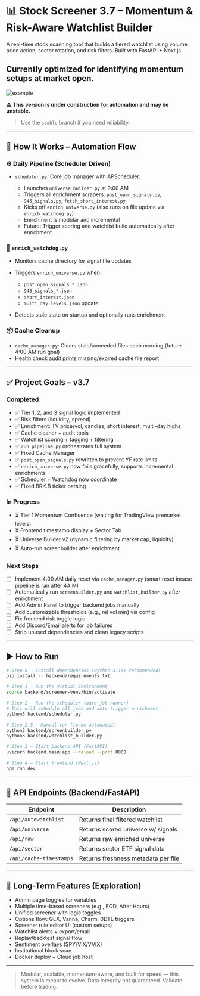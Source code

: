 # 📊 Stock Screener 3.7 – Momentum & Risk-Aware Watchlist Builder

A real-time stock scanning tool that builds a tiered watchlist using volume, price action, sector rotation, and risk filters. Built with FastAPI + Next.js.

## Currently optimized for identifying momentum setups at market open.

![example](https://github.com/user-attachments/assets/97ff525c-fe60-4af3-8952-d913e9e46a75)

**⚠️ This version is under construction for automation and may be unstable.**

> Use the `stable` branch if you need reliability.

---

## 🔧 How It Works – Automation Flow

### ⚙️ Daily Pipeline (Scheduler Driven)

* `scheduler.py`: Core job manager with APScheduler.

  * Launches `universe_builder.py` at 9:00 AM
  * Triggers all enrichment scrapers: `post_open_signals.py`, `945_signals.py`, `fetch_short_interest.py`
  * Kicks off `enrich_universe.py` (also runs on file update via `enrich_watchdog.py`)
  * Enrichment is modular and incremental
  * Future: Trigger scoring and watchlist build automatically after enrichment

### 🐺 `enrich_watchdog.py`

* Monitors cache directory for signal file updates
* Triggers `enrich_universe.py` when:

  * `post_open_signals_*.json`
  * `945_signals_*.json`
  * `short_interest.json`
  * `multi_day_levels.json` update
* Detects stale state on startup and optionally runs enrichment

### 📦 Cache Cleanup

* `cache_manager.py`: Clears stale/unneeded files each morning (future 4:00 AM run goal)
* Health check audit prints missing/expired cache file report

---

## ✅ Project Goals – v3.7

### Completed

* ✅ Tier 1, 2, and 3 signal logic implemented
* ✅ Risk filters (liquidity, spread)
* ✅ Enrichment: TV price/vol, candles, short interest, multi-day highs
* ✅ Cache cleaner + audit tools
* ✅ Watchlist scoring + tagging + filtering
* ✅ `run_pipeline.py` orchestrates full system
* ✅ Fixed Cache Manager
* ✅ `post_open_signals.py` rewritten to prevent YF rate limits
* ✅ `enrich_universe.py` now fails gracefully, supports incremental enrichments
* ✅ Scheduler + Watchdog now coordinate
* ✅  Fixed BRK.B ticker parsing

### In Progress

* ⏳ Tier 1 Momentum Confluence (waiting for TradingView premarket levels)
* ⏳ Frontend timestamp display + Sector Tab
* ⏳ Universe Builder v2 (dynamic filtering by market cap, liquidity)
* ⏳ Auto-run screenbuilder after enrichment

### Next Steps

* [ ] Implement 4:00 AM daily reset via `cache_manager.py`
    (smart reset incase pipeline is ran after 4A M)
* [ ] Automatically run `screenbuilder.py` and `watchlist_builder.py` after enrichment
* [ ] Add Admin Panel to trigger backend jobs manually
* [ ] Add customizable thresholds (e.g., rel vol min) via config
* [ ] Fix frontend risk toggle logic
* [ ] Add Discord/Email alerts for job failures
* [ ] Strip unused dependencies and clean legacy scripts

---

## ▶️ How to Run

```bash
# Step 0 — Install dependencies (Python 3.10+ recommended)
pip install -r backend/requirements.txt

# Step 1 — Run the Virtual Environment 
source backend/screener-venv/bin/activate

# Step 2 — Run the scheduler (auto job runner)
# This will schedule all jobs and auto-trigger enrichment
python3 backend/scheduler.py

# Step 2.5 — Manual run (to be automated)
python3 backend/screenbuilder.py
python3 backend/watchlist_builder.py

# Step 3 — Start backend API (FastAPI)
uvicorn backend.main:app --reload --port 8000

# Step 4 — Start frontend (Next.js)
npm run dev
```

---

## 📡 API Endpoints (Backend/FastAPI)

| Endpoint                | Description                         |
| ----------------------- | ----------------------------------- |
| `/api/autowatchlist`    | Returns final filtered watchlist    |
| `/api/universe`         | Returns scored universe w/ signals  |
| `/api/raw`              | Returns raw enriched universe       |
| `/api/sector`           | Returns sector ETF signal data      |
| `/api/cache-timestamps` | Returns freshness metadata per file |

---

## 🧪 Long-Term Features (Exploration)

* Admin page toggles for variables
* Multiple time-based screeners (e.g., EOD, After Hours)
* Unified screener with logic toggles
* Options flow: GEX, Vanna, Charm, 0DTE triggers
* Screener rule editor UI (custom setups)
* Watchlist alerts + export/email
* Replay/backtest signal flow
* Sentiment overlays (SPY/VIX/VVIX)
* Institutional block scan
* Docker deploy + Cloud job host

---

> Modular, scalable, momentum-aware, and built for speed — this system is meant to evolve. Data integrity not guaranteed. Validate before trading.
